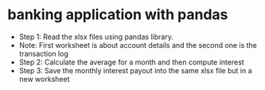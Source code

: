 # banking application with pandas

- Step 1: Read the xlsx files using pandas library.
- Note: First worksheet is about account details and the second one is the transaction log
- Step 2: Calculate the average for a month and then compute interest
- Step 3: Save the monthly interest payout into the same xlsx file but in a new worksheet